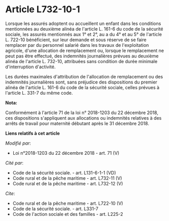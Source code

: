 # Article L732-10-1

Lorsque les assurés adoptent ou accueillent un enfant dans les conditions mentionnées au deuxième alinéa de l'article L.
161-6 du code de la sécurité sociale, les assurés mentionnés aux 1° et 2°, au a du 4° et au 5° de l'article L. 722-10
bénéficient, sur leur demande et sous réserve de se faire remplacer par du personnel salarié dans les travaux de
l'exploitation agricole, d'une allocation de remplacement ou, lorsque le remplacement ne peut pas être effectué, des
indemnités journalières prévues au deuxième alinéa de l'article L. 732-10, attribuées sans condition de durée minimale
d'interruption d'activité.

Les durées maximales d'attribution de l'allocation de remplacement ou des indemnités journalières sont, sans préjudice des
dispositions du premier alinéa de l'article L. 161-6 du code de la sécurité sociale, celles prévues à l'article L. 331-7 du
même code.

**Nota:**

Conformément à l'article 71 de la loi n° 2018-1203 du 22 décembre 2018, ces dispositions s'appliquent aux allocations ou
indemnités relatives à des arrêts de travail pour maternité débutant après le 31 décembre 2018.

**Liens relatifs à cet article**

_Modifié par_:

  - Loi n°2018-1203 du 22 décembre 2018 - art. 71 (V)

_Cité par_:

  - Code de la sécurité sociale. - art. L131-6-1-1 (VD)
  - Code rural et de la pêche maritime - art. L732-11 (V)
  - Code rural et de la pêche maritime - art. L732-12 (V)

_Cite_:

  - Code rural et de la pêche maritime - art. L722-10 (V)
  - Code de la sécurité sociale. - art. L331-7
  - Code de l'action sociale et des familles - art. L225-2
